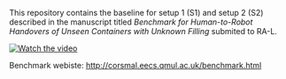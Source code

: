 This repository contains the baseline for setup 1 (S1) and setup 2 (S2) described in the manuscript titled *Benchmark for Human-to-Robot Handovers of Unseen Containers with Unknown Filling* submited to RA-L.

[![Watch the video](http://corsmal.eecs.qmul.ac.uk/benchmark/resources/handover.gif)](http://corsmal.eecs.qmul.ac.uk/benchmark/resources/Benchmark.mp4)




Benchmark webiste: http://corsmal.eecs.qmul.ac.uk/benchmark.html
